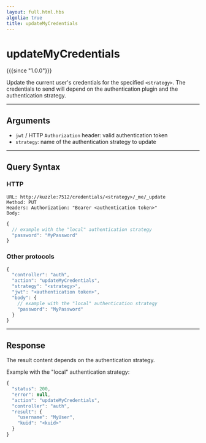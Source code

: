 ```yaml
---
layout: full.html.hbs
algolia: true
title: updateMyCredentials
---
```


# updateMyCredentials

{{{since "1.0.0"}}}

Update the current user's credentials for the specified `<strategy>`. The credentials to send will depend on the authentication plugin and the authentication strategy.


---

## Arguments

* `jwt` / HTTP `Authorization` header: valid authentication token
* `strategy`: name of the authentication strategy to update

---

## Query Syntax

### HTTP

```http
URL: http://kuzzle:7512/credentials/<strategy>/_me/_update
Method: PUT  
Headers: Authorization: "Bearer <authentication token>"  
Body:
```

```js
{
  // example with the "local" authentication strategy
  "password": "MyPassword"
}
```

### Other protocols

```javascript
{
  "controller": "auth",
  "action": "updateMyCredentials",
  "strategy": "<strategy>",
  "jwt": "<authentication token>",
  "body": {
    // example with the "local" authentication strategy
    "password": "MyPassword"
  }
}
```

---

## Response

The result content depends on the authentication strategy. 

Example with the "local" authentication strategy:

```js
{
  "status": 200,
  "error": null,
  "action": "updateMyCredentials",
  "controller": "auth",
  "result": {
    "username": "MyUser",
    "kuid": "<kuid>"
  }
}
```
